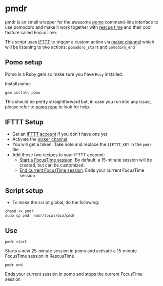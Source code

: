 # pmdr

pmdr is an small wrapper for the awesome [pomo](https://github.com/tj/pomo) command-line interface to use pomodoro
and make it work together with [rescue time](http://rescuetime.com) and their cool feature called FocusTime.

This script uses [IFTTT](http://ifttt.com) to trigger a custom action via [maker channel](https://ifttt.com/maker) which will be listening to two actions: `pomodoro_start` and `pomodoro_end`


## Pomo setup

Pomo is a Ruby gem so make sure you have `Ruby` installed.

Install pomo:

`gem install pomo`

This should be pretty straightforward but, in case you run into any issue, please refer to [pomo repo](https://github.com/tj/pomo) to look for help.

## IFTTT Setup

* Get an [IFTTT account](https://ifttt.com/join) if you don't have one yet
* Activate the [maker channel](https://ifttt.com/maker)
* You will get a token. Take note and replace the `$IFTTT_KEY` in the `pmdr` file
* Add these two recipes to your IFTTT account:
  * [Start a FocusTime session]( https://ifttt.com/recipes/364500-start-a-15-minute-focustime-session). By default, a 15-minute session will be created, but can be customized.
  * [End current FocusTime session](https://ifttt.com/recipes/364499-end-current-focustime-session). Ends your current FocusTime session


## Script setup

* To make the script global, do the following:

```
chmod +x pmdr
sudo cp pmdr /usr/local/bin/pmdr
```

## Use

`pmdr start`

Starts a new 25-minute session in pomo and activate a 15-minute FocusTime session in RescueTime

`pmdr end`

Ends your current session in pomo and stops the current FocusTime session
